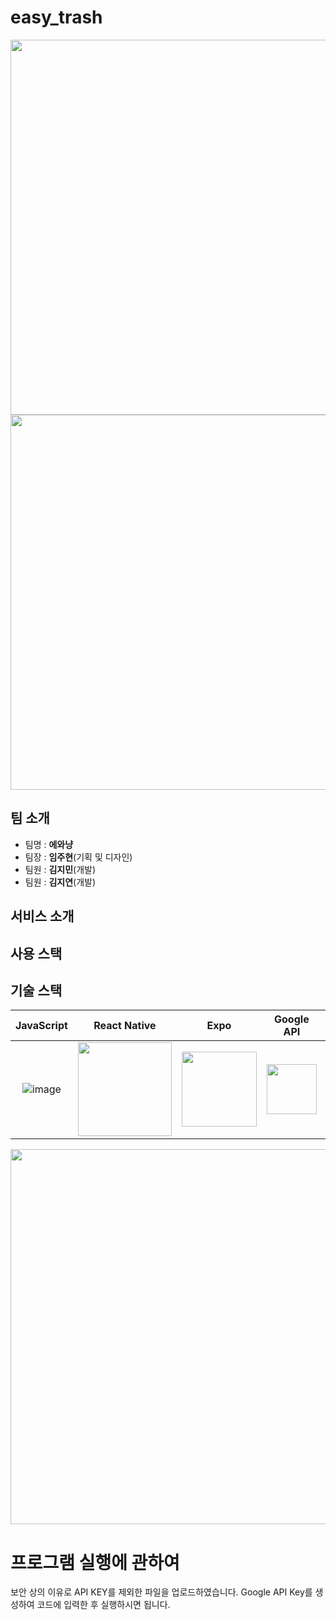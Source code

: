 # easy_trash

<img src="https://user-images.githubusercontent.com/72171903/180640837-c2a70988-cdc3-40a1-ac9f-5cd4bfc1dc8f.png" width="600"/>

<img src="https://user-images.githubusercontent.com/72171903/180640531-26c8324a-9aee-4c61-8eed-03e5a455fc7e.png"  width="600"/>

## 팀 소개
* 팀명 : **에와냥**
* 팀장 : **임주현**(기획 및 디자인)
* 팀원 : **김지민**(개발)
* 팀원 : **김지연**(개발)

## 서비스 소개


## 사용 스택

## 기술 스택

| JavaScript | React Native | Expo | Google API | Kakao API | 
| :--------: | :--------: | :--------: | :--------: | :--------: | 
|   ![image](https://user-images.githubusercontent.com/72171903/180640940-cff8ce3c-1f89-44be-880c-9e64e95b0a7c.png)    |  <img src="https://user-images.githubusercontent.com/72171903/180640959-031a6856-aec8-47af-bf13-5cea5bf41214.png" width="150" />  | <img src="https://user-images.githubusercontent.com/72171903/180641062-8424729a-9ca7-47ab-81c7-d1629a2a2dea.png" width="120" />  | <img src="https://user-images.githubusercontent.com/72171903/180640970-760df4ac-dfab-4a11-b67c-379dfae83d9a.png" width="80" /> | <img src="https://user-images.githubusercontent.com/72171903/180641112-e3b231fc-1965-4da4-b8e8-9a95df328aa3.png" width="80" />

<img src="https://user-images.githubusercontent.com/88828307/180639945-f0d03f05-c6ca-479a-a30c-5a77e85871ed.png" width="600"/>

# 프로그램 실행에 관하여
보안 상의 이유로 API KEY를 제외한 파일을 업로드하였습니다.
Google API Key를 생성하여 코드에 입력한 후 실행하시면 됩니다.
